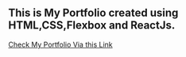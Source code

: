 ## This is My Portfolio  created using  HTML,CSS,Flexbox and ReactJs.
[Check My Portfolio Via this Link ](https://benk1.github.io/PortfolioInReact/)


